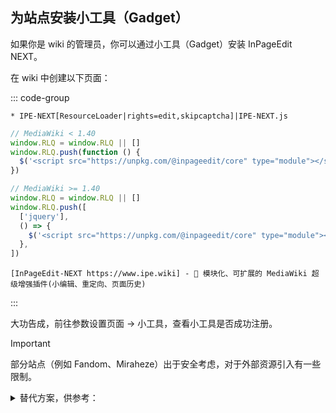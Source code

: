 ## 为站点安装小工具（Gadget）

如果你是 wiki 的管理员，你可以通过小工具（Gadget）安装 InPageEdit NEXT。

在 wiki 中创建以下页面：

::: code-group

```wiki [MediaWiki:Gadgets-definition]
* IPE-NEXT[ResourceLoader|rights=edit,skipcaptcha]|IPE-NEXT.js
```

```js [MediaWiki:Gadget-IPE-NEXT.js]
// MediaWiki < 1.40
window.RLQ = window.RLQ || []
window.RLQ.push(function () {
  $('<script src="https://unpkg.com/@inpageedit/core" type="module"></script>').appendTo('body')
})

// MediaWiki >= 1.40
window.RLQ = window.RLQ || []
window.RLQ.push([
  ['jquery'],
  () => {
    $('<script src="https://unpkg.com/@inpageedit/core" type="module"></script>').appendTo('body')
  },
])
```

```wiki [MediaWiki:Gadget-IPE-NEXT]
[InPageEdit-NEXT https://www.ipe.wiki] - 🚀 模块化、可扩展的 MediaWiki 超级增强插件(小编辑、重定向、页面历史)
```

:::

大功告成，前往参数设置页面 → 小工具，查看小工具是否成功注册。

> [!IMPORTANT]
>
> 部分站点（例如 Fandom、Miraheze）出于安全考虑，对于外部资源引入有一些限制。
>
> <details>
>
> <summary>替代方案，供参考：</summary>
>
> 1. 下载 IPE 的[捆绑包](https://unpkg.com/@inpageedit/core/lib/)版本，并将 css/js 文件分别创建为 `MediaWiki:Gadget-IPE-NEXT.css` 和 `MediaWiki:Gadget-IPE-NEXT.js`
> 2. `MediaWiki:Gadgets-definition` 中相关的行修改为 `* IPE-NEXT[ResourceLoader|rights=edit,skipcaptcha]|IPE-NEXT.js|IPE-NEXT.css`
>
> </details>
